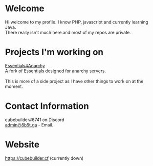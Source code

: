 # Welcome
Hi welcome to my profile. I know PHP, javascript and currently learning Java.
<br>
There really isn't much here and most of my repos are private.
# Projects I'm working on
<a href="https://github.com/cube-builder/Essentials4Anarchy">Essentials4Anarchy</a>
<br>
A fork of Essentials designed for anarchy servers.
<br>
<br>
This is more of a side project as I have other things to work on at the moment.
# Contact Information
cubebuilder#6741 on Discord
<br>
admin@5b5t.ga - Email.
# Website
https://cubebuilder.cf (currently down)
